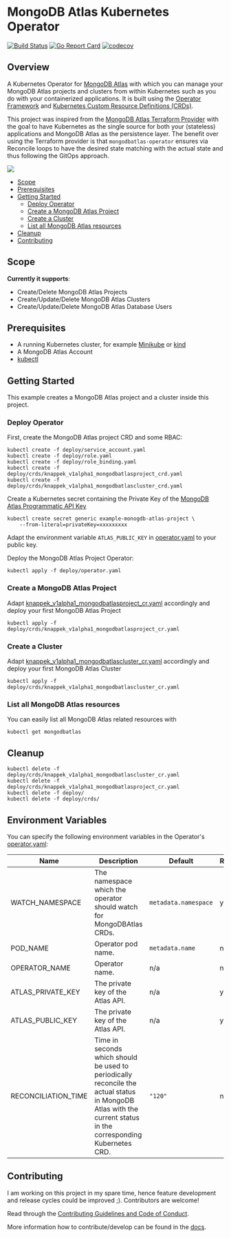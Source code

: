 # MongoDB Atlas Kubernetes Operator

[![Build Status](https://cloud.drone.io/api/badges/Knappek/mongodbatlas-operator/status.svg)](https://cloud.drone.io/Knappek/mongodbatlas-operator)
[![Go Report Card](https://goreportcard.com/badge/github.com/Knappek/mongodbatlas-operator)](https://goreportcard.com/report/github.com/Knappek/mongodbatlas-operator)
[![codecov](https://codecov.io/gh/Knappek/mongodbatlas-operator/branch/master/graph/badge.svg)](https://codecov.io/gh/Knappek/mongodbatlas-operator)

## Overview

A Kubernetes Operator for [MongoDB Atlas](https://www.mongodb.com/cloud/atlas) with which you can manage your MongoDB Atlas projects and clusters from within Kubernetes such as you do with your containerized applications. It is built using the [Operator Framework](https://github.com/operator-framework) and [Kubernetes Custom Resource Definitions (CRDs)](https://kubernetes.io/docs/concepts/extend-kubernetes/api-extension/custom-resources/#customresourcedefinitions).

This project was inspired from the [MongoDB Atlas Terraform Provider](https://github.com/akshaykarle/terraform-provider-mongodbatlas) with the goal to have Kubernetes as the single source for both your (stateless) applications and MongoDB Atlas as the persistence layer. The benefit over using the Terraform provider is that `mongodbatlas-operator` ensures via Reconcile loops to have the desired state matching with the actual state and thus following the GitOps approach.

![](docs/mongodbatlas-operator-example.gif)

<!-- vim-markdown-toc GFM -->

* [Scope](#scope)
* [Prerequisites](#prerequisites)
* [Getting Started](#getting-started)
  * [Deploy Operator](#deploy-operator)
  * [Create a MongoDB Atlas Project](#create-a-mongodb-atlas-project)
  * [Create a Cluster](#create-a-cluster)
  * [List all MongoDB Atlas resources](#list-all-mongodb-atlas-resources)
* [Cleanup](#cleanup)
* [Contributing](#contributing)

<!-- vim-markdown-toc -->

## Scope

**Currently it supports**:

* Create/Delete MongoDB Atlas Projects
* Create/Update/Delete MongoDB Atlas Clusters
* Create/Update/Delete MongoDB Atlas Database Users

## Prerequisites

* A running Kubernetes cluster, for example [Minikube](https://github.com/kubernetes/minikube) or [kind](https://github.com/kubernetes-sigs/kind)
* A MongoDB Atlas Account
* [kubectl](https://kubernetes.io/docs/tasks/tools/install-kubectl/)

## Getting Started

This example creates a MongoDB Atlas project and a cluster inside this project.

### Deploy Operator

First, create the MongoDB Atlas project CRD and some RBAC:

```shell
kubectl create -f deploy/service_account.yaml
kubectl create -f deploy/role.yaml
kubectl create -f deploy/role_binding.yaml
kubectl create -f deploy/crds/knappek_v1alpha1_mongodbatlasproject_crd.yaml
kubectl create -f deploy/crds/knappek_v1alpha1_mongodbatlascluster_crd.yaml
```

Create a Kubernetes secret containing the Private Key of the [MongoDB Atlas Programmatic API Key](https://docs.atlas.mongodb.com/configure-api-access/#programmatic-api-keys)

```shell
kubectl create secret generic example-monogdb-atlas-project \
    --from-literal=privateKey=xxxxxxxxx
```

Adapt the environment variable `ATLAS_PUBLIC_KEY` in [operator.yaml](./deploy/operator.yaml) to your public key.

Deploy the MongoDB Atlas Project Operator:

```shell
kubectl apply -f deploy/operator.yaml
```

### Create a MongoDB Atlas Project

Adapt [knappek_v1alpha1_mongodbatlasproject_cr.yaml](./deploy/crds/knappek_v1alpha1_mongodbatlasproject_cr.yaml) accordingly and deploy your first MongoDB Atlas Project

```shell
kubectl apply -f deploy/crds/knappek_v1alpha1_mongodbatlasproject_cr.yaml
```

### Create a Cluster

Adapt [knappek_v1alpha1_mongodbatlascluster_cr.yaml](./deploy/crds/knappek_v1alpha1_mongodbatlascluster_cr.yaml) accordingly and deploy your first MongoDB Atlas Cluster

```shell
kubectl apply -f deploy/crds/knappek_v1alpha1_mongodbatlascluster_cr.yaml
```

### List all MongoDB Atlas resources

You can easily list all MongoDB Atlas related resources with

```shell
kubectl get mongodbatlas
```

## Cleanup

```shell
kubectl delete -f deploy/crds/knappek_v1alpha1_mongodbatlascluster_cr.yaml
kubectl delete -f deploy/crds/knappek_v1alpha1_mongodbatlasproject_cr.yaml
kubectl delete -f deploy/
kubectl delete -f deploy/crds/
```

## Environment Variables

You can specify the following environment variables in the Operator's [operator.yaml](./deploy/operator.yaml):


| Name | Description | Default | Required |
|------|-------------|---------|----------|
| WATCH_NAMESPACE | The namespace which the operator should watch for MongoDBAtlas CRDs. | `metadata.namespace` | yes |
| POD_NAME | Operator pod name. | `metadata.name` | no |
| OPERATOR_NAME | Operator name. | n/a | no |
| ATLAS_PRIVATE_KEY | The private key of the Atlas API. | n/a | yes |
| ATLAS_PUBLIC_KEY | The private key of the Atlas API. | n/a | yes |
| RECONCILIATION_TIME | Time in seconds which should be used to periodically reconcile the actual status in MongoDB Atlas with the current status in the corresponding Kubernetes CRD. | `"120"` | no |

## Contributing

I am working on this project in my spare time, hence feature development and release cycles could be improved ;). Contributors are welcome!

Read through the [Contributing Guidelines and Code of Conduct](./CONTRIBUTING.md).

More information how to contribute/develop can be found in the [docs](./docs/CONTRIBUTING.md).
